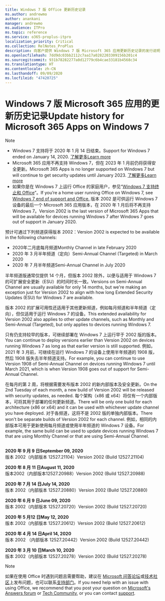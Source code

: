 ```yaml
---
title: Windows 7 版 Office 更新历史记录
ms.author: andrewmo
author: anankani
manager: andrewmo
ms.audience: ITPro
ms.topic: reference
ms.service: o365-proplus-itpro
localization_priority: Critical
ms.collection: RelNotes_ProPlus
description: 向客户提供 Windows 7 版 Microsoft 365 应用更新历史记录的发行说明
ms.openlocfilehash: 7dd9dc03bb2112c7aa17a0282203309156b201c4
ms.sourcegitcommit: 931b78282277a0d12779c6b4cae33181b4568c34
ms.translationtype: HT
ms.contentlocale: zh-CN
ms.lasthandoff: 09/09/2020
ms.locfileid: "47420725"
---
```

# <a name="update-history-for-microsoft-365-apps-on-windows-7"></a><span data-ttu-id="cfcfb-103">Windows 7 版 Microsoft 365 应用的更新历史记录</span><span class="sxs-lookup"><span data-stu-id="cfcfb-103">Update history for Microsoft 365 Apps on Windows 7</span></span> 

 > [!NOTE]
>
>- <span data-ttu-id="cfcfb-104">Windows 7 支持将于 2020 年 1 月 14 日结束。</span><span class="sxs-lookup"><span data-stu-id="cfcfb-104">Support for Windows 7 ended on January 14, 2020.</span></span> [<span data-ttu-id="cfcfb-105">了解更多</span><span class="sxs-lookup"><span data-stu-id="cfcfb-105">Learn more</span></span>](https://www.microsoft.com/microsoft-365/windows/end-of-windows-7-support?rtc=1)
>- <span data-ttu-id="cfcfb-106">Microsoft 365 应用不再支持 Windows 7，但在 2023 年 1 月前仍将获得安全更新。</span><span class="sxs-lookup"><span data-stu-id="cfcfb-106">Microsoft 365 Apps is no longer supported on Windows 7 but will continue to get security updates until January 2023.</span></span> [<span data-ttu-id="cfcfb-107">了解更多</span><span class="sxs-lookup"><span data-stu-id="cfcfb-107">Learn more</span></span>](https://docs.microsoft.com/DeployOffice/windows-7-support)
>- <span data-ttu-id="cfcfb-108">如果你是在 Windows 7 上运行 Office 的家庭用户，参见“[Windows 7 支持终止和 Office](https://support.office.com/en-us/article/windows-7-end-of-support-and-office-78f20fab-b57b-44d7-8368-06a8493f3cb9?ui=en-US&rs=en-US&ad=US)”。</span><span class="sxs-lookup"><span data-stu-id="cfcfb-108">If you’re a home user running Office on Windows 7, see [Windows 7 end of support and Office.](https://support.office.com/en-us/article/windows-7-end-of-support-and-office-78f20fab-b57b-44d7-8368-06a8493f3cb9?ui=en-US&rs=en-US&ad=US)</span></span>
<span data-ttu-id="cfcfb-109">版本 2002 是可供运行 Windows 7 设备的最后一个 Microsoft 365 应用版本，在 2020 年 1 月后将不再支持 Windows 7。</span><span class="sxs-lookup"><span data-stu-id="cfcfb-109">Version 2002 is the last version of Microsoft 365 Apps that will be available for devices running Windows 7 after Windows 7 goes out of support in January 2020.</span></span>  

<span data-ttu-id="cfcfb-110">预计可通过下列频道获得版本 2002：</span><span class="sxs-lookup"><span data-stu-id="cfcfb-110">Version 2002 is expected to be available in the following channels:</span></span>
- <span data-ttu-id="cfcfb-111">2020年二月底每月频道</span><span class="sxs-lookup"><span data-stu-id="cfcfb-111">Monthly Channel in late February 2020</span></span>
- <span data-ttu-id="cfcfb-112">2020 年 3 月半年频道（定向）</span><span class="sxs-lookup"><span data-stu-id="cfcfb-112">Semi-Annual Channel (Targeted) in March 2020</span></span>
- <span data-ttu-id="cfcfb-113">2020 年 7 月半年频道</span><span class="sxs-lookup"><span data-stu-id="cfcfb-113">Semi-Annual Channel in July 2020</span></span>

<span data-ttu-id="cfcfb-114">半年频道版通常仅提供 14 个月，但版本 2002 除外，以便与适用于 Windows 7 的可扩展安全更新（ESU）的时间时长一致。</span><span class="sxs-lookup"><span data-stu-id="cfcfb-114">Versions on Semi-Annual Channel are usually available for only 14 months, but we're making an exception just for Version 2002 to align with how long Extended Security Updates (ESU) for Windows 7 are available.</span></span>

<span data-ttu-id="cfcfb-115">版本 2002 的扩展可用性还适用于其他更新频道，例如每月频道和半年频道（定向），但仅适用于运行 Windows 7 的设备。</span><span class="sxs-lookup"><span data-stu-id="cfcfb-115">This extended availability for Version 2002 also applies to other update channels, such as Monthly and Semi-Annual (Targeted), but only applies to devices running Windows 7.</span></span>

<span data-ttu-id="cfcfb-116">只有仍支持较早的版本，可继续部署在 Windows 7 上运行早于 2002 版的版本。</span><span class="sxs-lookup"><span data-stu-id="cfcfb-116">You can continue to deploy versions earlier than Version 2002 on devices running Windows 7 as long as that earlier version is still supported.</span></span> <span data-ttu-id="cfcfb-117">例如，2021 年 3 月前，可继续在运行 Windows 7 的设备上使用半年频道的 1908 版，然后 1908 版失去半年频道支持。</span><span class="sxs-lookup"><span data-stu-id="cfcfb-117">For example, you can continue to use Version 1908 of Semi-Annual Channel on devices running Windows 7 until March 2021, which is when Version 1908 goes out of support for Semi-Annual Channel.</span></span>

<span data-ttu-id="cfcfb-118">在每月的第 2 周，将根据需要发布版本 2002 的新内部版本及安全更新。</span><span class="sxs-lookup"><span data-stu-id="cfcfb-118">On the 2nd Tuesday of each month, a new build of Version 2002 will be released with security updates, as needed.</span></span> <span data-ttu-id="cfcfb-119">每个架构（x86 或 x64）将仅有一个内部版本，可将其用于部署的任何更新频道。</span><span class="sxs-lookup"><span data-stu-id="cfcfb-119">There will be only one build for each architecture (x86 or x64) and it can be used with whichever update channel you have deployed.</span></span> <span data-ttu-id="cfcfb-120">对于各频道，这将不是 2002 版的单独内部版本。</span><span class="sxs-lookup"><span data-stu-id="cfcfb-120">There won't be separate builds of Version 2002 for each channel.</span></span> <span data-ttu-id="cfcfb-121">例如，相同的内部版本可用于更新使用每月频道或使用半年频道的 Windows 7 设备。</span><span class="sxs-lookup"><span data-stu-id="cfcfb-121">For example, the same build can be used to update devices running Windows 7 that are using Monthly Channel or that are using Semi-Annual Channel.</span></span>

##

[//]: # (请勿移除)

<span data-ttu-id="cfcfb-123">**2020 年 9 月 9 日**</span><span class="sxs-lookup"><span data-stu-id="cfcfb-123">**September 09, 2020**</span></span><br/>
<span data-ttu-id="cfcfb-124">版本 2002（内部版本 12527.21104）</span><span class="sxs-lookup"><span data-stu-id="cfcfb-124">Version 2002 (Build 12527.21104)</span></span><br/>

<span data-ttu-id="cfcfb-125">**2020 年 8 月 11 日**</span><span class="sxs-lookup"><span data-stu-id="cfcfb-125">**August 11, 2020**</span></span><br/>
<span data-ttu-id="cfcfb-126">版本2002（内部版本12527.20988）</span><span class="sxs-lookup"><span data-stu-id="cfcfb-126">Version 2002 (Build 12527.20988)</span></span><br/>

<span data-ttu-id="cfcfb-127">**2020 年 7 月 14 日**</span><span class="sxs-lookup"><span data-stu-id="cfcfb-127">**July 14, 2020**</span></span><br/>
<span data-ttu-id="cfcfb-128">版本 2002（内部版本 12527.20880）</span><span class="sxs-lookup"><span data-stu-id="cfcfb-128">Version 2002 (Build 12527.20880)</span></span><br/>

<span data-ttu-id="cfcfb-129">**2020 年 6 月 9 日**</span><span class="sxs-lookup"><span data-stu-id="cfcfb-129">**June 09, 2020**</span></span><br/>
<span data-ttu-id="cfcfb-130">版本 2002（内部版本 12527.20720）</span><span class="sxs-lookup"><span data-stu-id="cfcfb-130">Version 2002 (Build 12527.20720)</span></span><br/>

<span data-ttu-id="cfcfb-131">**2020 年 5 月12 日**</span><span class="sxs-lookup"><span data-stu-id="cfcfb-131">**May 12, 2020**</span></span><br/>
<span data-ttu-id="cfcfb-132">版本 2002（内部版本 12527.20612）</span><span class="sxs-lookup"><span data-stu-id="cfcfb-132">Version 2002 (Build 12527.20612)</span></span><br/>

<span data-ttu-id="cfcfb-133">**2020 年 4 月 14 日**</span><span class="sxs-lookup"><span data-stu-id="cfcfb-133">**April 14, 2020**</span></span><br/>
<span data-ttu-id="cfcfb-134">版本 2002 （内部版本 12527.20442）</span><span class="sxs-lookup"><span data-stu-id="cfcfb-134">Version 2002 (Build 12527.20442)</span></span><br/>

<span data-ttu-id="cfcfb-135">**2020 年 3 月 10 日**</span><span class="sxs-lookup"><span data-stu-id="cfcfb-135">**March 10, 2020**</span></span><br/>
<span data-ttu-id="cfcfb-136">版本 2002（内部版本 12527.20278）</span><span class="sxs-lookup"><span data-stu-id="cfcfb-136">Version 2002 (Build 12527.20278)</span></span><br/>




> [!NOTE]
> <span data-ttu-id="cfcfb-137">如果在使用 Office 时遇到问题且需要帮助，建议在 [Microsoft 问答论坛](https://answers.microsoft.com/)或[技术社区](https://techcommunity.microsoft.com/)上发布问题，也可以联系[支持部门](https://support.microsoft.com/contactus)。</span><span class="sxs-lookup"><span data-stu-id="cfcfb-137">If you need help with an issue with using Office, we recommend that you post your question on [Microsoft's Answers forum](https://answers.microsoft.com/) or [Tech Community](https://techcommunity.microsoft.com/), or you can contact [support](https://support.microsoft.com/contactus).</span></span>
